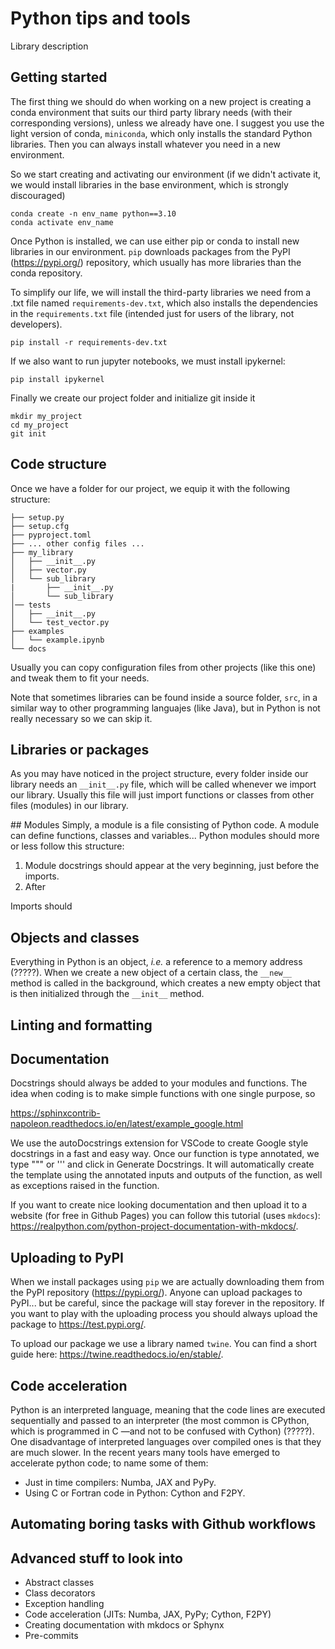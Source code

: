 # Python tips and tools

Library description

## Getting started

The first thing we should do when working on a new project is creating a conda environment that suits our third party library needs (with their corresponding versions), unless we already have one. I suggest you use the light version of conda, `miniconda`, which only installs the standard Python libraries. Then you can always install whatever you need in a new environment.

So we start creating and activating our environment (if we didn't activate it, we would install libraries in the base environment, which is strongly discouraged)
```console
conda create -n env_name python==3.10
conda activate env_name
```


Once Python is installed, we can use either pip or conda to install new libraries in our environment. `pip` downloads packages from the PyPI (https://pypi.org/) repository, which usually has more libraries than the conda repository.


To simplify our life, we will install the third-party libraries we need from a .txt file named `requirements-dev.txt`, which also installs the dependencies in the `requirements.txt` file (intended just for users of the library, not developers).
```console
pip install -r requirements-dev.txt
```
If we also want to run jupyter notebooks, we must install ipykernel: 
```console
pip install ipykernel
```

Finally we create our project folder and initialize git inside it
```console
mkdir my_project
cd my_project
git init
```


## Code structure

Once we have a folder for our project, we equip it with the following structure:

``` text
├── setup.py
├── setup.cfg
├── pyproject.toml
├── ... other config files ...
├── my_library
│   ├── __init__.py
│   ├── vector.py
│   └── sub_library
|       ├── __init__.py
│       └── sub_library
│── tests
│   ├── __init__.py
│   └── test_vector.py
├── examples
│   └── example.ipynb
└── docs
```

Usually you can copy configuration files from other projects (like this one) and tweak them to fit your needs.

Note that sometimes libraries can be found inside a source folder, `src`, in a similar way to other programming languajes (like Java), but in Python is not really necessary so we can skip it.

## Libraries or packages

As you may have noticed in the project structure, every folder inside our library needs an `__init__.py` file, which will be called whenever we import our library. Usually this file will just import functions or classes from other files (modules) in our library.

## Modules
Simply, a module is a file consisting of Python code. A module can define functions, classes and variables... Python modules should more or less follow this structure:
1. Module docstrings should appear at the very beginning, just before the imports. 
2. After

Imports should 

## Objects and classes

Everything in Python is an object, _i.e._ a reference to a memory address (?????). When we create a new object of a certain class, the `__new__` method is called in the background, which creates a new empty object that is then initialized through the `__init__` method.

## Linting and formatting



## Documentation

Docstrings should always be added to your modules and functions. The idea when coding is to make simple functions with one single purpose, so 

https://sphinxcontrib-napoleon.readthedocs.io/en/latest/example_google.html

We use the autoDocstrings extension for VSCode to create Google style docstrings in a fast and easy way. Once our function is type annotated, we type """ or ''' and click in Generate Docstrings. It will automatically create the template using the annotated inputs and outputs of the function, as well as exceptions raised in the function.

If you want to create nice looking documentation and then upload it to a website (for free in Github Pages) you can follow this tutorial (uses `mkdocs`): https://realpython.com/python-project-documentation-with-mkdocs/.

## Uploading to PyPI

When we install packages using `pip` we are actually downloading them from the PyPI repository (https://pypi.org/). Anyone can upload packages to PyPI... but be careful, since the package will stay forever in the repository. If you want to play with the uploading process you should always upload the package to https://test.pypi.org/.

To upload our package we use a library named `twine`. You can find a short guide here: https://twine.readthedocs.io/en/stable/.


## Code acceleration

Python is an interpreted language, meaning that the code lines are executed sequentially and passed to an interpreter (the most common is CPython, which is programmed in C —and not to be confused with Cython) (?????). One disadvantage of interpreted languages over compiled ones is that they are much slower. In the recent years many tools have emerged to accelerate python code; to name some of them:
- Just in time compilers: Numba, JAX and PyPy.
- Using C or Fortran code in Python: Cython and F2PY.

## Automating boring tasks with Github workflows


## Advanced stuff to look into
- Abstract classes
- Class decorators
- Exception handling
- Code acceleration (JITs: Numba, JAX, PyPy; Cython, F2PY)
- Creating documentation with mkdocs or Sphynx
- Pre-commits